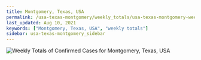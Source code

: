 ```yaml
---
title: Montgomery, Texas, USA
permalink: /usa-texas-montgomery/weekly_totals/usa-texas-montgomery-weekly_totals.html
last_updated: Aug 10, 2021
keywords: ["Montgomery, Texas, USA", "weekly totals"]
sidebar: usa-texas-montgomery_sidebar
---
```


![Weekly Totals of Confirmed Cases for Montgomery, Texas, USA](/covid_tracker/images/graphs/usa-texas-montgomery-weekly_totals_graph.png)
